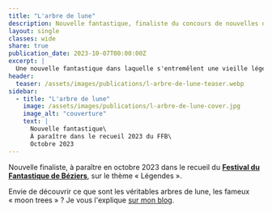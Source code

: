 ```yaml
---
title: "L'arbre de lune"
description: Nouvelle fantastique, finaliste du concours de nouvelles de l'édition 2023 du Festival du Fantastique de Béziers sur le thème «&nbsp;Légendes&nbsp;».
layout: single
classes: wide
share: true
publication_date: 2023-10-07T00:00:00Z
excerpt: |
  Une nouvelle fantastique dans laquelle s'entremêlent une vieille légende du Viêt-Nam et l'histoire des «&nbsp;moon trees&nbsp;» de la NASA
header:
  teaser: /assets/images/publications/l-arbre-de-lune-teaser.webp
sidebar:
  - title: "L'arbre de lune"
    image: /assets/images/publications/l-arbre-de-lune-cover.jpg
    image_alt: "couverture"
    text: |
      Nouvelle fantastique\
      À paraître dans le recueil 2023 du FFB\
      Octobre 2023
---
```


Nouvelle finaliste, à paraître en octobre 2023 dans le recueil du <a href="https://festival-fantastique.fr/" target="_blank"> **Festival du Fantastique de Béziers**</a>, sur le thème «&nbsp;Légendes&nbsp;».

Envie de découvrir ce que sont les véritables arbres de lune, les fameux &laquo;&nbsp;moon trees&nbsp;&raquo;&nbsp;? Je vous l'explique [sur mon blog](/ecriture/2023/09/30/la-science-dans-mes-nouvelles.html#larbre-de-lune-lh%C3%A9ritage-de-la-mission-apollo-14).
